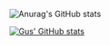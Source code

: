 ![Anurag's GitHub stats](https://github-readme-stats.vercel.app/api?username=gussm07&hide=contribs,prs)

[![Gus' GitHub stats](https://github-readme-stats.vercel.app/api?username=gussm07)](https://github.com/anuraghazra/github-readme-stats)
<!---
gussm07/gussm07 is a ✨ special ✨ repository because its `README.md` (this file) appears on your GitHub profile.
You can click the Preview link to take a look at your changes.
--->
